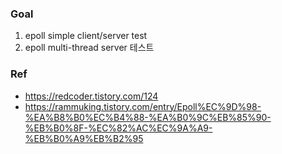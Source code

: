 ### Goal

1) epoll simple client/server test
2) epoll multi-thread server  테스트

### Ref
- https://redcoder.tistory.com/124
- https://rammuking.tistory.com/entry/Epoll%EC%9D%98-%EA%B8%B0%EC%B4%88-%EA%B0%9C%EB%85%90-%EB%B0%8F-%EC%82%AC%EC%9A%A9-%EB%B0%A9%EB%B2%95
